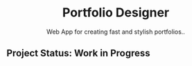 <p align="center">
<h1 align="center">
Portfolio Designer
</h1>
<p align="center">
Web App for creating fast and stylish portfolios..
</p>
</p>





## Project Status: Work in Progress
